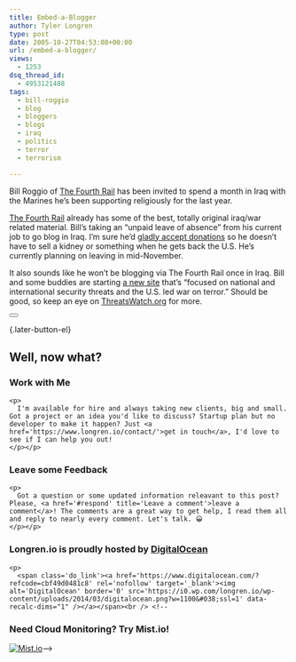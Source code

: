 ```yaml
---
title: Embed-a-Blogger
author: Tyler Longren
type: post
date: 2005-10-27T04:53:08+00:00
url: /embed-a-blogger/
views:
  - 1253
dsq_thread_id:
  - 4953121488
tags:
  - bill-roggio
  - blog
  - bloggers
  - blogs
  - iraq
  - politics
  - terror
  - terrorism

---
```

Bill Roggio of [The Fourth Rail][1] has been invited to spend a month in Iraq with the Marines he&#8217;s been supporting religiously for the last year.

[The Fourth Rail][2] already has some of the best, totally original iraq/war related material. Bill&#8217;s taking an &#8220;unpaid leave of absence&#8221; from his current job to go blog in Iraq. I&#8217;m sure he&#8217;d [gladly accept donations][1] so he doesn&#8217;t have to sell a kidney or something when he gets back the U.S. He&#8217;s currently planning on leaving in mid-November.

It also sounds like he won&#8217;t be blogging via The Fourth Rail once in Iraq. Bill and some buddies are starting [a new site][3] that&#8217;s &#8220;focused on national and international security threats and the U.S. led war on terror.&#8221; Should be good, so keep an eye on [ThreatsWatch.org][3] for more. 

<div class="wpulike wpulike-default " >
  <div class="wp_ulike_general_class wp_ulike_is_not_liked">
    <button type="button"
					aria-label="Like Button"
					data-ulike-id="2057"
					data-ulike-nonce="cc884c972e"
					data-ulike-type="likeThis"
					data-ulike-template="wpulike-default"
					data-ulike-display-likers="0"
					data-ulike-disable-pophover="0"
					class="wp_ulike_btn wp_ulike_put_image wp_likethis_2057"></button><span class="count-box"></span>
  </div>
</div>

[][4]{.later-button-el}

<div class='what-next'>
  <h2>
    Well, now what?
  </h2>
  
  <div class='hire'>
    <h3>
      Work with Me
    </h3>
    
    <p>
      I'm available for hire and always taking new clients, big and small. Got a project or an idea you'd like to discuss? Startup plan but no developer to make it happen? Just <a href='https://www.longren.io/contact/'>get in touch</a>, I'd love to see if I can help you out!
    </p></p>
  </div>
  
  <div class='hire'>
    <h3>
      Leave some Feedback
    </h3>
    
    <p>
      Got a question or some updated information releavant to this post? Please, <a href='#respond' title='Leave a comment'>leave a comment</a>! The comments are a great way to get help, I read them all and reply to nearly every comment. Let's talk. 😀
    </p></p>
  </div>
  
  <div class='now-what-bottom-ad'>
    <h3>
      Longren.io is proudly hosted by <a href='https://www.digitalocean.com/?refcode=cbf49d0481c8'>DigitalOcean</a>
    </h3>
    
    <p>
      <span class='do_link'><a href='https://www.digitalocean.com/?refcode=cbf49d0481c8' rel='nofollow' target='_blank'><img alt='DigitalOcean' border='0' src='https://i0.wp.com/longren.io/wp-content/uploads/2014/03/digitalocean.png?w=1100&#038;ssl=1' data-recalc-dims="1" /></a></span><br /> <!--

<h3>Need Cloud Monitoring? Try Mist.io!</h3>

<span class='do_link'><a href='http://mist.io/?ref=tyler' rel='nofollow' target='_blank'><img alt='Mist.io' border='0' src='https://i0.wp.com/longren.io/wp-content/uploads/2014/04/mistio.jpg?w=1100&#038;ssl=1' data-recalc-dims="1"></a></span>--></div> </div>

 [1]: http://billroggio.com/archives/2005/10/a_journey_to_an_1.php
 [2]: http://billroggio.com/
 [3]: http://threatswatch.org/
 [4]: #